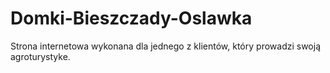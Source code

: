 # Domki-Bieszczady-Oslawka
Strona internetowa wykonana dla jednego z klientów, który prowadzi swoją agroturystyke.
